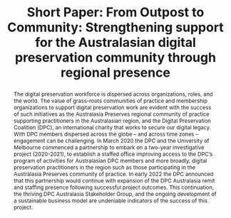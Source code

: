 ---
abstract: 'The digital preservation workforce is dispersed across organizations, roles,
  and the world. The value of grass-roots communities of practice and membership organizations
  to support digital preservation work are evident with the success of such initiatives
  as the Australasia Preserves regional community of practice supporting practitioners
  in the Australasian region, and the Digital Preservation Coalition (DPC), an international
  charity that works to secure our digital legacy. With DPC members dispersed across
  the globe – and across time zones – engagement can be challenging. In March 2020
  the DPC and the University of Melbourne commenced a partnership to embark on a two-year
  investigative project (2020-2021), to establish a staffed office improving access
  to the DPC’s program of activities for Australasian DPC members and more broadly,
  digital preservation practitioners in the region such as those participating in
  the Australasia Preserves community of practice. In early 2022 the DPC announced
  that this partnership would continue with expansion of the DPC Australasia remit
  and staffing presence following successful project outcomes. This continuation,
  the thriving DPC Australasia Stakeholder Group, and the ongoing development of a
  sustainable business model are undeniable indicators of the success of this project. '
creators:
- Weatherburn, Jaye
date: null
document_url: https://az659834.vo.msecnd.net/eventsairwesteuprod/production-inconference-public/bd6f375ec8e043e0a87f6aad28b58bd8
grand_parent: iPRES
institutions:
- University Of Melbourne
keywords:
- engagement
- community
- capacity
- partnerships
- collaboration
landing_page_url: null
language: eng
layout: publication
license: CC-BY 4.0 International
notes_url: null
parent: iPRES 2022
presentation_url: null
size: null
source_name: iPRES
title: 'Short Paper: From Outpost to Community: Strengthening support for the Australasian
  digital preservation community through regional presence'
type: short paper
year: 2022
---